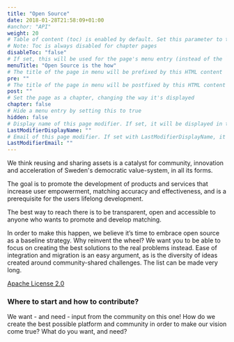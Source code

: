 ```yaml
---
title: "Open Source"
date: 2018-01-28T21:58:09+01:00
#anchor: "API"
weight: 20
# Table of content (toc) is enabled by default. Set this parameter to true to disable it.
# Note: Toc is always disabled for chapter pages
disableToc: "false"
# If set, this will be used for the page's menu entry (instead of the `title` attribute)
menuTitle: "Open Source is the how"
# The title of the page in menu will be prefixed by this HTML content
pre: ""
# The title of the page in menu will be postfixed by this HTML content
post: ""
# Set the page as a chapter, changing the way it's displayed
chapter: false
# Hide a menu entry by setting this to true
hidden: false
# Display name of this page modifier. If set, it will be displayed in the footer.
LastModifierDisplayName: ""
# Email of this page modifier. If set with LastModifierDisplayName, it will be displayed in the footer
LastModifierEmail: ""
---
```

We think reusing and sharing assets is a catalyst for community, innovation and acceleration of Sweden's democratic value-system, in all its forms.

The goal is to promote the development of products and services that increase user empowerment, matching accuracy and effectiveness, and is a prerequisite for the users lifelong development.

The best way to reach there is to be transparent, open and accessible to anyone who wants to promote and develop matching. 

In order to make this happen, we believe it’s time to embrace open source as a baseline strategy. Why reinvent the wheel? We want you to be able to focus on creating the best solutions to the real problems instead. Ease of integration and migration is an easy argument, as is the diversity of ideas created around community-shared challenges. The list can be made very long.

[Apache License 2.0](https://www.apache.org/licenses/LICENSE-2.0)

### Where to start and how to contribute?
We want - and need - input from the community on this one! How do we create the best possible platform and community in order to make our vision come true? What do you want, and need?
